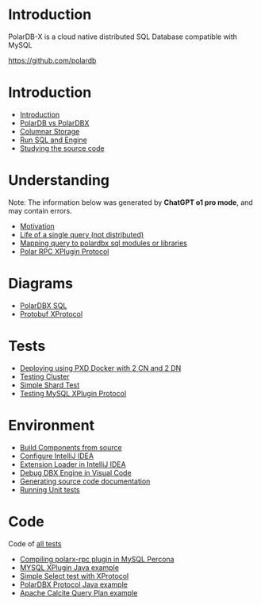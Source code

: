 # Introduction

PolarDB-X is a cloud native distributed SQL Database compatible with MySQL

https://github.com/polardb  

# Introduction

- [Introduction](./docs/introduction.md)
- [PolarDB vs PolarDBX](./docs/db_vs_dbx.md)
- [Columnar Storage](./docs/columnar.md)
- [Run SQL and Engine](./docs/run.md)
- [Studying the source code](./study/README.md)

# Understanding

Note: The information below was generated by **ChatGPT o1 pro mode**, and may contain errors.

- [Motivation](./docs/motivation.md)
- [Life of a single query (not distributed)](./docs/single_query.md)
- [Mapping query to polardbx sql modules or libraries](./docs/single_query_code.md)
- [Polar RPC XPlugin Protocol](./docs/xplugin.md)

# Diagrams

- [PolarDBX SQL](./docs/polar_sql.md)
- [Protobuf XProtocol](./docs/xprotocol.md)

# Tests

- [Deploying using PXD Docker with 2 CN and 2 DN](./docs/deploy_pxd.md)
- [Testing Cluster](./docs/testing_cluster.md)
- [Simple Shard Test](./docs/shard_test.md)
- [Testing MySQL XPlugin Protocol](./docs/xplugin_test.md)

# Environment

- [Build Components from source](./docs/build.md)
- [Configure IntelliJ IDEA](./docs/intellij.md)
- [Extension Loader in IntelliJ IDEA](./docs/intellij_extension.md)
- [Debug DBX Engine in Visual Code](./docs/debug_engine_vc.md)
- [Generating source code documentation](./docs/doxygen_basic.md)
- [Running Unit tests](./docs/run_tests.md)

# Code

Code of [all tests](./tests/README.md)

- [Compiling polarx-rpc plugin in MySQL Percona](./docs/mysql_percona.md)
- [MYSQL XPlugin Java example](./tests/xplugin-test)
- [Simple Select test with XProtocol](./tests/select-test)
- [PolarDBX Protocol Java example](./tests/polardbx-test)
- [Apache Calcite Query Plan example](./tests/calcite-test)